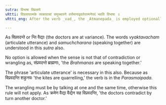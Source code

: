 ```yaml
---
sutra: विभाषा विप्रलापे
vRtti: विप्रलापात्मके व्यक्तवाचां समुच्चारणे वर्त्तमानाद्वदतेरात्मनेपदं भवति विभाषा ॥
vRtti_eng: After the verb _vad_, the _Atmanepada_ is employed optionally, when the sense is that of 'contradicting each other.'

---
```

As विप्रवदन्ते or न्ति वैद्याः (the doctors are at variance). The words _vyaktavacham_ (articulate utterance) and _samuchcharana_ (speaking together) are understood in this _sutra_ also.

No option is allowed when the sense is not that of contradiction or wrangling as, संप्रवदन्ते ब्राह्मणाः, 'the _Brahmanas_ are speaking together.'

The phrase 'articulate utterance' is necessary in this also. Because as विप्रवदन्ति शकुनयः 'the kites are quarrelling,' the verb is in the _Parasmaipada_.

The wrangling must be by talking at one and the same time, otherwise this rule will not apply. As क्रमेण वैद्या वैद्येन सह विप्रवदन्ति, 'the doctors contradict by turn another doctor.'